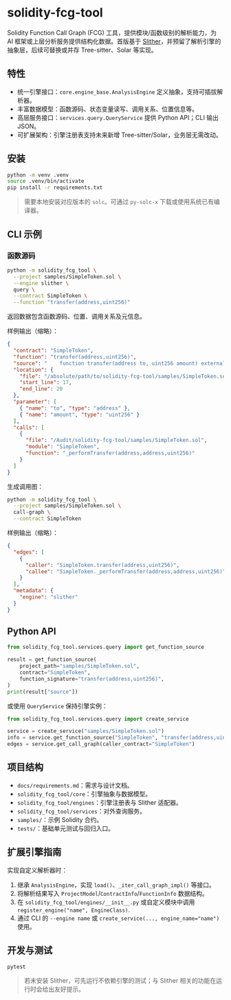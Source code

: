 # solidity-fcg-tool

Solidity Function Call Graph (FCG) 工具，提供模块/函数级别的解析能力，为 AI 框架或上层分析服务提供结构化数据。首版基于 [Slither](https://github.com/crytic/slither)，并预留了解析引擎的抽象层，后续可替换或并存 Tree-sitter、Solar 等实现。

## 特性
- 统一引擎接口：`core.engine_base.AnalysisEngine` 定义抽象，支持可插拔解析器。
- 丰富数据模型：函数源码、状态变量读写、调用关系、位置信息等。
- 高层服务接口：`services.query.QueryService` 提供 Python API；CLI 输出 JSON。
- 可扩展架构：引擎注册表支持未来新增 Tree-sitter/Solar，业务层无需改动。

## 安装
```bash
python -m venv .venv
source .venv/bin/activate
pip install -r requirements.txt
```

> 需要本地安装对应版本的 `solc`。可通过 `py-solc-x` 下载或使用系统已有编译器。

## CLI 示例
### 函数源码
```bash
python -m solidity_fcg_tool \
  --project samples/SimpleToken.sol \
  --engine slither \
  query \
  --contract SimpleToken \
  --function "transfer(address,uint256)"
```
返回数据包含函数源码、位置、调用关系及元信息。

样例输出（缩略）：
```json
{
  "contract": "SimpleToken",
  "function": "transfer(address,uint256)",
  "source": "    function transfer(address to, uint256 amount) external returns (bool) {\n        _performTransfer(msg.sender, to, amount);\n        return true;\n    }\n",
  "location": {
    "file": "/absolute/path/to/solidity-fcg-tool/samples/SimpleToken.sol",
    "start_line": 17,
    "end_line": 20
  },
  "parameter": [
    { "name": "to", "type": "address" },
    { "name": "amount", "type": "uint256" }
  ],
  "calls": [
    {
      "file": "/Audit/solidity-fcg-tool/samples/SimpleToken.sol",
      "module": "SimpleToken",
      "function": "_performTransfer(address,address,uint256)"
    }
  ]
}
```

生成调用图：
```bash
python -m solidity_fcg_tool \
  --project samples/SimpleToken.sol \
  call-graph \
  --contract SimpleToken
```

样例输出（缩略）：
```json
{
  "edges": [
    {
      "caller": "SimpleToken.transfer(address,uint256)",
      "callee": "SimpleToken._performTransfer(address,address,uint256)"
    }
  ],
  "metadata": {
    "engine": "slither"
  }
}
```

## Python API
```python
from solidity_fcg_tool.services.query import get_function_source

result = get_function_source(
    project_path="samples/SimpleToken.sol",
    contract="SimpleToken",
    function_signature="transfer(address,uint256)",
)
print(result["source"])
```

或使用 `QueryService` 保持引擎实例：
```python
from solidity_fcg_tool.services.query import create_service

service = create_service("samples/SimpleToken.sol")
info = service.get_function_source("SimpleToken", "transfer(address,uint256)")
edges = service.get_call_graph(caller_contract="SimpleToken")
```

## 项目结构
- `docs/requirements.md`：需求与设计文档。
- `solidity_fcg_tool/core`：引擎抽象与数据模型。
- `solidity_fcg_tool/engines`：引擎注册表与 Slither 适配器。
- `solidity_fcg_tool/services`：对外查询服务。
- `samples/`：示例 Solidity 合约。
- `tests/`：基础单元测试与回归入口。

## 扩展引擎指南
实现自定义解析器时：
1. 继承 `AnalysisEngine`，实现 `load()`、`_iter_call_graph_impl()` 等接口。
2. 将解析结果写入 `ProjectModel`/`ContractInfo`/`FunctionInfo` 数据结构。
3. 在 `solidity_fcg_tool/engines/__init__.py` 或自定义模块中调用 `register_engine("name", EngineClass)`.
4. 通过 CLI 的 `--engine name` 或 `create_service(..., engine_name="name")` 使用。

## 开发与测试
```bash
pytest
```

> 若未安装 Slither，可先运行不依赖引擎的测试；与 Slither 相关的功能在运行时会给出友好提示。
